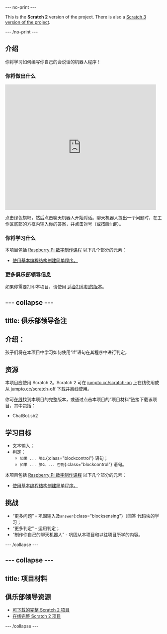 --- no-print ---

This is the **Scratch 2** version of the project. There is also a [Scratch 3 version of the project](https://projects.raspberrypi.org/zh-CN/projects/chatbot).
 

--- /no-print ---

## 介绍

你将学习如何编写你自己的会说话的机器人程序！

### 你将做出什么

<div class="scratch-preview">
  <iframe allowtransparency="true" width="485" height="402" src="https://scratch.mit.edu/projects/embed/26762091/?autostart=false" frameborder="0"></iframe>
</div>

点击绿色旗帜，然后点击聊天机器人开始对话。聊天机器人提出一个问题时，在工作区底部的方框内输入你的答案，并点击对号（或按`回车`键）。

### 你将学习什么

本项目包括 [Raspberry Pi 数字制作课程](http://rpf.io/curriculum) 以下几个部分的元素：

+ [使用基本编程结构创建简单程序。](https://www.raspberrypi.org/curriculum/programming/creator)

### 更多俱乐部领导信息

如果你需要打印本项目，请使用 [适合打印机的版本](https://projects.raspberrypi.org/en/projects/chatbot-scratch2/print)。

--- collapse ---
---
title: 俱乐部领导备注
---

## 介绍：
孩子们将在本项目中学习如何使用“if”语句在其程序中进行判定。

## 资源
本项目应使用 Scratch 2。Scratch 2 可在 [jumpto.cc/scratch-on](http://jumpto.cc/scratch-on) 上在线使用或从 [jumpto.cc/scratch-off](http://jumpto.cc/scratch-off) 下载并离线使用。

你可<a href="http://scratch.mit.edu/projects/26762091/#editor">在线</a>找到本项目的完整版本，或通过点击本项目的“项目材料”链接下载该项目，其中包括：

+ ChatBot.sb2

## 学习目标

+ 文本输入；
+ 判定：
    + `如果 ... 那么`{:class="blockcontrol"} 语句；
    + `如果 ... 那么 ... 否则`{:class="blockcontrol"} 语句。

本项目包括 [Raspberry Pi 数字制作课程](http://rpf.io/curriculum) 以下几个部分的元素：

+ [使用基本编程结构创建简单程序。](https://www.raspberrypi.org/curriculum/programming/creator)

## 挑战
+ “更多问题” - 巩固输入及`answer`{:class="blocksensing"}（回答 代码块的学习；
+ “更多判定” - 运用判定；
+ “制作你自己的聊天机器人” - 巩固从本项目和以往项目所学的内容。

--- /collapse ---

--- collapse ---
---
title: 项目材料
---

## 俱乐部领导资源

* [可下载的完整 Scratch 2 项目](resources/ChatBot.sb2)
* [在线完整 Scratch 2 项目](http://scratch.mit.edu/projects/26762091/#editor)

--- /collapse ---
